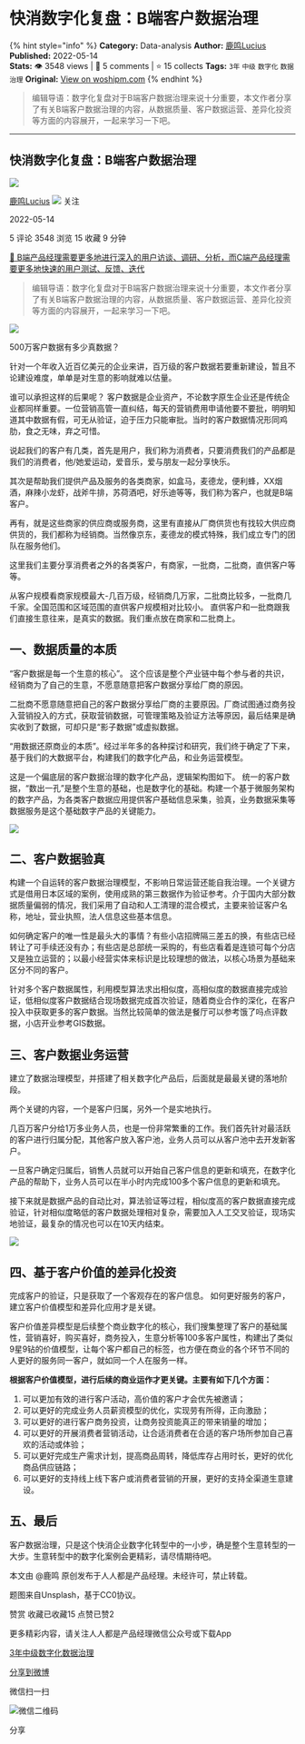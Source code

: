# 快消数字化复盘：B端客户数据治理
{% hint style="info" %}
**Category:** Data-analysis
**Author:** [鹿鸣Lucius](https://www.woshipm.com/u/1093953)
**Published:** 2022-05-14  
**Stats:** 👁️ 3548 views | 💬 5 comments | ⭐ 15 collects
**Tags:** `3年` `中级` `数字化` `数据治理`
**Original:** [View on woshipm.com](https://www.woshipm.com/data-analysis/5436629.html)
{% endhint %}
> 编辑导语：数字化复盘对于B端客户数据治理来说十分重要，本文作者分享了有关B端客户数据治理的内容，从数据质量、客户数据运营、差异化投资等方面的内容展开，一起来学习一下吧。

---

## 快消数字化复盘：B端客户数据治理

[![](https://static.woshipm.com/view/woshipm_api_def_20230519092736_2811.jpg?imageView2/1/w/72/h/72/q/100)](https://www.woshipm.com/u/1093953)

[鹿鸣Lucius](https://www.woshipm.com/u/1093953) ![](https://static.woshipm.com/tag/1101_1@2x.png) 关注

2022-05-14

5 评论 3548 浏览 15 收藏 9 分钟

[🔗 B端产品经理需要更多地进行深入的用户访谈、调研、分析，而C端产品经理需要更多地快速的用户测试、反馈、迭代](https://ke.qidianla.com/courses/bcpm)

> 编辑导语：数字化复盘对于B端客户数据治理来说十分重要，本文作者分享了有关B端客户数据治理的内容，从数据质量、客户数据运营、差异化投资等方面的内容展开，一起来学习一下吧。

![](https://image.woshipm.com/wp-files/2022/05/WFfVPWMxE1AbGpof8bSs.jpg)

500万客户数据有多少真数据？

针对一个年收入近百亿美元的企业来讲，百万级的客户数据若要重新建设，暂且不论建设难度，单单是对生意的影响就难以估量。

谁可以承担这样的后果呢？ 客户数据是企业资产，不论数字原生企业还是传统企业都同样重要。一位营销高管一直纠结，每天的营销费用申请他要不要批，明明知道其中数据有假，可无从验证，迫于压力只能审批。当时的客户数据情况形同鸡肋，食之无味，弃之可惜。

说起我们的客户有几类，首先是用户，我们称为消费者，只要消费我们的产品都是我们的消费者，他/她爱运动，爱音乐，爱与朋友一起分享快乐。

其次是帮助我们提供产品及服务的各类商家，如盒马，麦德龙，便利蜂，XX烟酒，麻辣小龙虾，战斧牛排，苏荷酒吧，好乐迪等等，我们称为客户，也就是B端客户。

再有，就是这些商家的供应商或服务商，这里有直接从厂商供货也有找较大供应商供货的，我们都称为经销商。当然像京东，麦德龙的模式特殊，我们成立专门的团队在服务他们。

这里我们主要分享消费者之外的各类客户，有商家，一批商，二批商，直供客户等等。

从客户规模看商家规模最大-几百万级，经销商几万家，二批商比较多，一批商几千家。全国范围和区域范围的直供客户规模相对比较小。 直供客户和一批商跟我们直接生意往来，是真实的数据。我们重点放在商家和二批商上。

## 一、数据质量的本质

“客户数据是每一个生意的核心”。 这个应该是整个产业链中每个参与者的共识，经销商为了自己的生意，不愿意随意把客户数据分享给厂商的原因。

二批商不愿意随意把自己的客户数据分享给厂商的主要原因。厂商试图通过商务投入营销投入的方式，获取营销数据，可管理策略及验证方法等原因，最后结果是确实收到了数据，可却只是“影子数据”或虚拟数据。

“用数据还原商业的本质”。经过半年多的各种探讨和研究，我们终于确定了下来，基于我们的大数据平台，构建我们的数字化产品，和业务运营模型。

这是一个偏底层的客户数据治理的数字化产品，逻辑架构图如下。 统一的客户数据，“数出一孔”是整个生意的基础，也是数字化的基础。构建一个基于微服务架构的数字产品，为各类客户数据应用提供客户基础信息采集，验真，业务数据采集等数据服务是这个基础数字产品的关键能力。

![](https://image.woshipm.com/wp-files/2022/05/5gMeIlqZpdXqTEujMdx8.png)

## 二、客户数据验真

构建一个自运转的客户数据治理模型，不影响日常运营还能自我治理。一个关键方式是借用日本区域的案例，使用成熟的第三数据作为验证参考。介于国内大部分数据质量偏弱的情况，我们采用了自动和人工清理的混合模式，主要来验证客户名称，地址，营业执照，法人信息这些基本信息。

如何确定客户的唯一性是最头大的事情？有些小店招牌隔三差五的换，有些店已经转让了可手续还没有办；有些店是总部统一采购的，有些店看着是连锁可每个分店又是独立运营的；以最小经营实体来标识是比较理想的做法，以核心场景为基础来区分不同的客户。

针对多个客户数据属性，利用模型算法求出相似度，高相似度的数据直接完成验证，低相似度客户数据结合现场数据完成首次验证，随着商业合作的深化，在客户投入中获取更多的客户数据。当然比较简单的做法是餐厅可以参考饿了吗点评数据，小店开业参考GIS数据。

## 三、客户数据业务运营

建立了数据治理模型，并搭建了相关数字化产品后，后面就是最最关键的落地阶段。

两个关键的内容，一个是客户归属，另外一个是实地执行。

几百万客户分给1万多业务人员，也是一份非常繁重的工作。我们首先针对最活跃的客户进行归属分配，其他客户放入客户池，业务人员可以从客户池中去开发新客户。

一旦客户确定归属后，销售人员就可以开始自己客户信息的更新和填充，在数字化产品的帮助下，业务人员可以在半小时内完成100多个客户信息的更新和填充。

接下来就是数据产品的自动比对，算法验证等过程，相似度高的客户数据直接完成验证，针对相似度略低的客户数据处理相对复杂，需要加入人工交叉验证，现场实地验证，最复杂的情况也可以在10天内结束。

![](https://image.woshipm.com/wp-files/2022/05/Uz8h5vzAh8by40AZ2dVC.png)

## 四、基于客户价值的差异化投资

完成客户的验证，只是获取了一个客观存在的客户信息。 如何更好服务的客户，建立客户价值模型和差异化应用才是关键。

客户价值差异模型是后续整个商业数字化的核心，我们搜集整理了客户的基础属性，营销喜好，购买喜好，商务投入，生意分析等100多客户属性，构建出了类似9星9钻的价值模型，让每个客户都自己的标签，也方便在商业的各个环节不同的人更好的服务同一客户，就如同一个人在服务一样。

**根据客户价值模型，进行后续的商业运作才更关键。主要有如下几个方面：**

1.  可以更加有效的进行客户活动，高价值的客户才会优先被邀请；
2.  可以更好的完成业务人员薪资模型的优化，实现劳有所得，正向激励；
3.  可以更好的进行客户商务投资，让商务投资能真正的带来销量的增加；
4.  可以更好的开展消费者营销活动，让合适消费者在合适的客户场所参加自己喜欢的活动或体验；
5.  可以更好完成生产需求计划，提高商品周转，降低库存占用时长，更好的优化商品供应链路；
6.  可以更好的支持线上线下客户或消费者营销的开展，更好的支持全渠道生意建设。

## 五、最后

客户数据治理，只是这个快消企业数字化转型中的一小步，确是整个生意转型的一大步。生意转型中的数字化案例会更精彩，请尽情期待吧。

本文由 @鹿鸣 原创发布于人人都是产品经理。未经许可，禁止转载。

题图来自Unsplash，基于CC0协议。

赞赏 收藏已收藏15 点赞已赞2

更多精彩内容，请关注人人都是产品经理微信公众号或下载App

[3年](https://www.woshipm.com/tag/3%e5%b9%b4)[中级](https://www.woshipm.com/tag/%e4%b8%ad%e7%ba%a7)[数字化](https://www.woshipm.com/tag/%e6%95%b0%e5%ad%97%e5%8c%96)[数据治理](https://www.woshipm.com/tag/%e6%95%b0%e6%8d%ae%e6%b2%bb%e7%90%86)

[分享到微博](https://service.weibo.com/share/share.php?appkey=2775287854&title=快消数字化复盘：B端客户数据治理&url=https://www.woshipm.com/data-analysis/5436629.html&pic=https://image.woshipm.com/wp-files/2022/05/WFfVPWMxE1AbGpof8bSs.jpg)

微信扫一扫

![微信二维码](https://api.pwmqr.com/qrcode/create/?url=https://www.woshipm.com/data-analysis/5436629.html)

分享